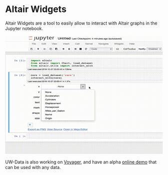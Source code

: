 # Altair Widgets

Altair Widgets are a tool to easily allow to interact with Altair graphs in the
Jupyter notebook.

![](examples/car_example.gif)

UW-Data is also working on [Voyager], and have an alpha [online demo] that can
be used with any data.

[Voyager]:https://github.com/vega/voyager
[online demo]:https://uwdata.github.io/voyager2/
